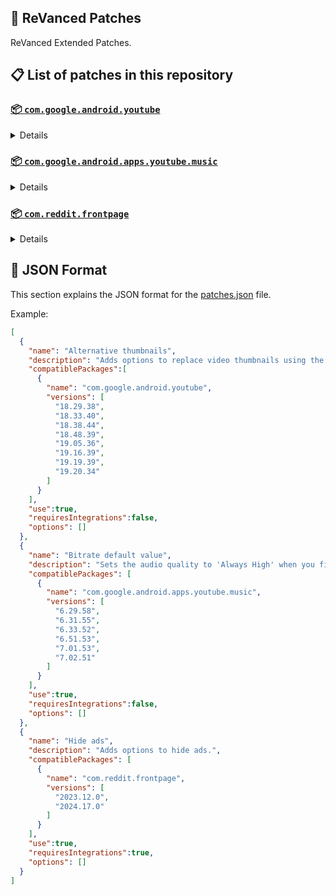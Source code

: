 ## 🧩 ReVanced Patches

ReVanced Extended Patches.

## 📋 List of patches in this repository

### [📦 `com.google.android.youtube`](https://play.google.com/store/apps/details?id=com.google.android.youtube)
<details>

| 💊 Patch | 📜 Description | 🏹 Target Version |
|:--------:|:--------------:|:-----------------:|
| `Alternative thumbnails` | Adds options to replace video thumbnails using the DeArrow API or image captures from the video. | 18.29.38 ~ 19.20.34 |
| `Ambient mode control` | Adds options to disable ambient mode and to bypass ambient mode restrictions. | 18.29.38 ~ 19.20.34 |
| `Change player flyout menu toggles` | Adds an option to use text toggles instead of switch toggles within the additional settings menu. | 18.29.38 ~ 19.20.34 |
| `Change shorts repeat state` | Adds an option to control whether Shorts should repeat, autoplay, or pause upon ending. | 18.29.38 ~ 19.20.34 |
| `Change start page` | Adds an option to set which page the app opens in instead of the homepage. | 18.29.38 ~ 19.20.34 |
| `Custom branding icon YouTube` | Changes the YouTube app icon to the icon specified in options.json. | 18.29.38 ~ 19.20.34 |
| `Custom branding name YouTube` | Renames the YouTube app to the name specified in options.json. | 18.29.38 ~ 19.20.34 |
| `Custom double tap length` | Adds 'double-tap to seek' values that are specified in options.json. | 18.29.38 ~ 19.20.34 |
| `Custom package name` | Changes the package name for the non-root build of YouTube and YouTube Music to the name specified in options.json. | ALL |
| `Description components` | Adds options to hide and disable description components. | 18.29.38 ~ 19.20.34 |
| `Disable QUIC protocol` | Adds an option to disable CronetEngine's QUIC protocol. | 18.29.38 ~ 19.20.34 |
| `Disable auto audio tracks` | Adds an option to disable audio tracks from being automatically enabled. | 18.29.38 ~ 19.20.34 |
| `Disable auto captions` | Adds an option to disable captions from being automatically enabled. | 18.29.38 ~ 19.20.34 |
| `Disable haptic feedback` | Adds options to disable haptic feedback when swiping in the video player. | 18.29.38 ~ 19.20.34 |
| `Disable resuming shorts on startup` | Adds an option to disable the Shorts player from resuming on app startup when Shorts were last being watched. | 18.29.38 ~ 19.20.34 |
| `Disable splash animation` | Adds an option to disable the splash animation on app startup. | 18.29.38 ~ 19.20.34 |
| `Enable debug logging` | Adds an option to enable debug logging. | 18.29.38 ~ 19.20.34 |
| `Enable external browser` | Adds an option to always open links in your browser instead of in the in-app-browser. | 18.29.38 ~ 19.20.34 |
| `Enable gradient loading screen` | Adds an option to enable the gradient loading screen. | 18.29.38 ~ 19.20.34 |
| `Enable minimized playback` | Enables minimized and background playback. | 18.29.38 ~ 19.20.34 |
| `Enable open links directly` | Adds an option to skip over redirection URLs in external links. | 18.29.38 ~ 19.20.34 |
| `Enable tablet mini player` | Adds an option to enable the tablet mini player layout. | 18.29.38 ~ 19.20.34 |
| `Force hide player buttons background` | Removes, at compile time, the dark background surrounding the video player controls. | 18.29.38 ~ 19.20.34 |
| `Fullscreen components` | Adds options to hide or change components related to fullscreen. | 18.29.38 ~ 19.20.34 |
| `GmsCore support` | Allows patched Google apps to run without root and under a different package name by using GmsCore instead of Google Play Services. | 18.29.38 ~ 19.20.34 |
| `Hide action buttons` | Adds options to hide action buttons under videos. | 18.29.38 ~ 19.20.34 |
| `Hide ads` | Adds options to hide ads. | 18.29.38 ~ 19.20.34 |
| `Hide animated button background` | Removes, at compile time, the background of the animated pause and play buttons in the Shorts player. | 18.29.38 ~ 19.20.34 |
| `Hide comments component` | Adds options to hide components related to comments. | 18.29.38 ~ 19.20.34 |
| `Hide double tap overlay filter` | Removes, at compile time, the dark overlay that appears when double-tapping to seek. | 18.29.38 ~ 19.20.34 |
| `Hide double tap to like animations` | Removes, at compile time, the like animations that appear when double-tapping in the Shorts player. | 18.29.38 ~ 19.20.34 |
| `Hide feed components` | Adds options to hide components related to the feed. | 18.29.38 ~ 19.20.34 |
| `Hide feed flyout menu` | Adds the ability to hide feed flyout menu components using a custom filter. | 18.29.38 ~ 19.20.34 |
| `Hide layout components` | Adds options to hide general layout components. | 18.29.38 ~ 19.20.34 |
| `Hide player buttons` | Adds an option to hide buttons in the video player. | 18.29.38 ~ 19.20.34 |
| `Hide player flyout menu` | Adds options to hide player flyout menu components. | 18.29.38 ~ 19.20.34 |
| `Hide shorts dimming` | Removes, at compile time, the dimming effect at the top and bottom of Shorts videos. | 18.29.38 ~ 19.20.34 |
| `Layout switch` | Adds an option to spoof the dpi in order to use a tablet or phone layout. | 18.29.38 ~ 19.20.34 |
| `MaterialYou` | Enables MaterialYou theme for Android 12+. | 18.29.38 ~ 19.20.34 |
| `Navigation bar components` | Adds options to hide or change components related to the navigation bar. | 18.29.38 ~ 19.20.34 |
| `Overlay buttons` | Adds options to display overlay buttons in the video player. | 18.29.38 ~ 19.20.34 |
| `Player components` | Adds options to hide or change components related to the video player. | 18.29.38 ~ 19.20.34 |
| `Remove viewer discretion dialog` | Adds an option to remove the dialog that appears when opening a video that has been age-restricted by accepting it automatically. This does not bypass the age restriction. | 18.29.38 ~ 19.20.34 |
| `Return YouTube Dislike` | Adds an option to show the dislike count of videos using the Return YouTube Dislike API. | 18.29.38 ~ 19.20.34 |
| `Sanitize sharing links` | Adds an option to remove tracking query parameters from URLs when sharing links. | 18.29.38 ~ 19.20.34 |
| `Seekbar components` | Adds options to hide or change components related to the seekbar. | 18.29.38 ~ 19.20.34 |
| `Settings` | Applies mandatory patches to implement ReVanced Extended settings into the application. | 18.29.38 ~ 19.20.34 |
| `Shorts components` | Adds options to hide or change components related to YouTube Shorts. | 18.29.38 ~ 19.20.34 |
| `Shorts outline button` | Applies the outline icon to the action buttons in the Shorts player. | 18.29.38 ~ 19.20.34 |
| `SponsorBlock` | Adds options to enable and configure SponsorBlock, which can skip undesired video segments, such as sponsored content. | 18.29.38 ~ 19.20.34 |
| `Spoof app version` | Adds options to spoof the YouTube client version. This can be used to restore old UI elements and features. | 18.29.38 ~ 19.20.34 |
| `Spoof client` | Adds options to spoof the client to allow video playback. | 18.29.38 ~ 19.20.34 |
| `Swipe controls` | Adds options to enable and configure volume and brightness swipe controls. | 18.29.38 ~ 19.20.34 |
| `Theme` | Changes the app's theme to the values specified in options.json. | 18.29.38 ~ 19.20.34 |
| `Toolbar components` | Adds options to hide or change components located on the toolbar, such as toolbar buttons, search bar, and header. | 18.29.38 ~ 19.20.34 |
| `Translations` | Adds Crowdin translations for YouTube. | 18.29.38 ~ 19.20.34 |
| `Video playback` | Adds options to customize settings related to video playback, such as default video quality and playback speed. | 18.29.38 ~ 19.20.34 |
</details>

### [📦 `com.google.android.apps.youtube.music`](https://play.google.com/store/apps/details?id=com.google.android.apps.youtube.music)
<details>

| 💊 Patch | 📜 Description | 🏹 Target Version |
|:--------:|:--------------:|:-----------------:|
| `Amoled` | Applies a pure black theme to some components. | 6.29.58 ~ 7.02.51 |
| `Bitrate default value` | Sets the audio quality to 'Always High' when you first install the app. | 6.29.58 ~ 7.02.51 |
| `Certificate spoof` | Enables YouTube Music to work with Android Auto by spoofing the YouTube Music certificate. | 6.29.58 ~ 7.02.51 |
| `Change start page` | Adds an option to set which page the app opens in instead of the homepage. | 6.29.58 ~ 7.02.51 |
| `Custom branding icon YouTube Music` | Changes the YouTube Music app icon to the icon specified in options.json. | 6.29.58 ~ 7.02.51 |
| `Custom branding name YouTube Music` | Renames the YouTube Music app to the name specified in options.json. | 6.29.58 ~ 7.02.51 |
| `Custom package name` | Changes the package name for the non-root build of YouTube and YouTube Music to the name specified in options.json. | 6.29.58+ |
| `Disable auto captions` | Adds an option to disable captions from being automatically enabled. | 6.29.58 ~ 7.02.51 |
| `Disable dislike redirection` | Adds an option to disable redirection to the next track when clicking the dislike button. | 6.29.58 ~ 7.02.51 |
| `Enable debug logging` | Adds an option to enable debug logging. | 6.29.58 ~ 7.02.51 |
| `Enable landscape mode` | Adds an option to enable landscape mode when rotating the screen on phones. | 6.29.58 ~ 7.02.51 |
| `Enable minimized playback` | Enables minimized and background playback. | 6.29.58 ~ 7.02.51 |
| `Enable opus codec` | Adds an option to use the opus audio codec instead of the mp4a audio codec. | 6.29.58 ~ 7.02.51 |
| `Flyout menu components` | Adds options to hide or change flyout menu components. | 6.29.58 ~ 7.02.51 |
| `GmsCore support` | Allows patched Google apps to run without root and under a different package name by using GmsCore instead of Google Play Services. | 6.29.58 ~ 7.02.51 |
| `Hide account components` | Adds options to hide components related to the account menu. | 6.29.58 ~ 7.02.51 |
| `Hide action bar components` | Adds options to hide action bar components and replace the offline download button with an external download button. | 6.29.58 ~ 7.02.51 |
| `Hide ads` | Adds options to hide ads. | 6.29.58 ~ 7.02.51 |
| `Hide double tap overlay filter` | Removes, at compile time, the dark overlay that appears when double-tapping to seek. | 6.29.58 ~ 7.02.51 |
| `Hide layout components` | Adds options to hide general layout components. | 6.29.58 ~ 7.02.51 |
| `Hide overlay filter` | Removes, at compile time, the dark overlay that appears when player flyout menus are open. | 6.29.58 ~ 7.02.51 |
| `Hide player overlay filter` | Removes, at compile time, the dark overlay that appears when single-tapping in the player. | 6.29.58 ~ 7.02.51 |
| `Navigation bar components` | Adds options to hide or change components related to the navigation bar. | 6.29.58 ~ 7.02.51 |
| `Player components` | Adds options to hide or change components related to the player. | 6.29.58 ~ 7.02.51 |
| `Remove viewer discretion dialog` | Adds an option to remove the dialog that appears when opening a video that has been age-restricted by accepting it automatically. This does not bypass the age restriction. | 6.29.58 ~ 7.02.51 |
| `Replace cast button` | Adds an option to replace the cast button in the player with the "Open music" button. | 6.29.58 ~ 7.02.51 |
| `Restore old style library shelf` | Adds an option to return the library tab to the old style. | 6.29.58 ~ 7.02.51 |
| `Return YouTube Dislike` | Adds an option to show the dislike count of songs using the Return YouTube Dislike API. | 6.29.58 ~ 7.02.51 |
| `Sanitize sharing links` | Adds an option to remove tracking query parameters from URLs when sharing links. | 6.29.58 ~ 7.02.51 |
| `Settings` | Adds ReVanced Extended settings to YouTube Music. | 6.29.58 ~ 7.02.51 |
| `SponsorBlock` | Adds options to enable and configure SponsorBlock, which can skip undesired video segments, such as non-music sections. | 6.29.58 ~ 7.02.51 |
| `Spoof app version` | Adds options to spoof the YouTube Music client version. This can remove the radio mode restriction in Canadian regions or disable real-time lyrics. | 6.29.58 ~ 7.02.51 |
| `Translations` | Adds Crowdin translations for YouTube Music. | 6.29.58 ~ 7.02.51 |
| `Video playback` | Adds options to customize settings related to video playback, such as default video quality and playback speed. | 6.29.58 ~ 7.02.51 |
</details>

### [📦 `com.reddit.frontpage`](https://play.google.com/store/apps/details?id=com.reddit.frontpage)
<details>

| 💊 Patch | 📜 Description | 🏹 Target Version |
|:--------:|:--------------:|:-----------------:|
| `Change package name` | Changes the package name for Reddit to the name specified in options.json. | 2023.12.0 ~ 2024.17.0 |
| `Custom branding name Reddit` | Renames the Reddit app to the name specified in options.json. | 2023.12.0 ~ 2024.17.0 |
| `Disable screenshot popup` | Adds an option to disable the popup that shows up when taking a screenshot. | 2023.12.0 ~ 2024.17.0 |
| `Hide ads` | Adds options to hide ads. | 2023.12.0 ~ 2024.17.0 |
| `Hide navigation buttons` | Adds options to hide buttons in the navigation bar. | 2023.12.0 ~ 2024.17.0 |
| `Hide recently visited shelf` | Adds an option to hide the recently visited shelf in the sidebar. | 2023.12.0 ~ 2024.17.0 |
| `Open links directly` | Adds an option to skip over redirection URLs in external links. | 2023.12.0 ~ 2024.17.0 |
| `Open links externally` | Adds an option to always open links in your browser instead of in the in-app-browser. | 2023.12.0 ~ 2024.17.0 |
| `Premium icon` | Unlocks premium app icons. | 2023.12.0 ~ 2024.17.0 |
| `Remove subreddit dialog` | Adds options to remove the NSFW community warning and notifications suggestion dialogs by dismissing them automatically. | 2023.12.0 ~ 2024.17.0 |
| `Sanitize sharing links` | Adds an option to remove tracking query parameters from URLs when sharing links. | 2023.12.0 ~ 2024.17.0 |
| `Settings` | Adds ReVanced Extended settings to Reddit. | 2023.12.0 ~ 2024.17.0 |
</details>



## 📝 JSON Format

This section explains the JSON format for the [patches.json](patches.json) file.

Example:

```json
[
  {
    "name": "Alternative thumbnails",
    "description": "Adds options to replace video thumbnails using the DeArrow API or image captures from the video.",
    "compatiblePackages":[
      {
        "name": "com.google.android.youtube",
        "versions": [
          "18.29.38",
          "18.33.40",
          "18.38.44",
          "18.48.39",
          "19.05.36",
          "19.16.39",
          "19.19.39",
          "19.20.34"
        ]
      }
    ],
    "use":true,
    "requiresIntegrations":false,
    "options": []
  },
  {
    "name": "Bitrate default value",
    "description": "Sets the audio quality to 'Always High' when you first install the app.",
    "compatiblePackages": [
      {
        "name": "com.google.android.apps.youtube.music",
        "versions": [
          "6.29.58",
          "6.31.55",
          "6.33.52",
          "6.51.53",
          "7.01.53",
          "7.02.51"
        ]
      }
    ],
    "use":true,
    "requiresIntegrations":false,
    "options": []
  },
  {
    "name": "Hide ads",
    "description": "Adds options to hide ads.",
    "compatiblePackages": [
      {
        "name": "com.reddit.frontpage",
        "versions": [
          "2023.12.0",
          "2024.17.0"
        ]
      }
    ],
    "use":true,
    "requiresIntegrations":true,
    "options": []
  }
]
```